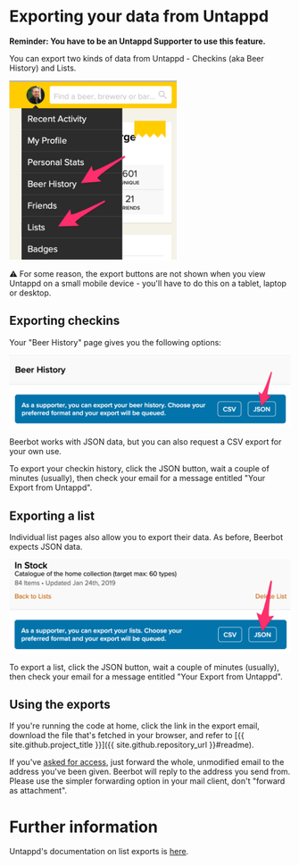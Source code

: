 ---
---

# Exporting your data from Untappd

**Reminder: You have to be an Untappd Supporter to use this feature.**

You can export two kinds of data from Untappd - Checkins (aka Beer History) and Lists. 

<img src="images/untappd-menu.png" width="300" alt="Untappd Profile menu, with Beer History and Lists highlighted">

⚠️ For some reason, the export buttons are not shown when you view Untappd on a small mobile device - you'll have to do 
this on a tablet, laptop or desktop.

## Exporting checkins

Your "Beer History" page gives you the following options:

<img src="images/untappd-history-json.png" width="600" alt="Part of Untappd Checkins page, with JSON export highlighted">

Beerbot works with JSON data, but you can also request a CSV export for your own use.

To export your checkin history, click the JSON button, wait a couple of minutes (usually), then check your email 
for a message entitled "Your Export from Untappd".

## Exporting a list

Individual list pages also allow you to export their data. As before, Beerbot expects JSON data.

<img src="images/untappd-list-json.png" width="600" alt="Part of Untappd List page, with JSON export highlighted">

To export a list, click the JSON button, wait a couple of minutes (usually), then check your email 
for a message entitled "Your Export from Untappd".

## Using the exports

If you're running the code at home, click the link in the export email, download the file that's fetched in your browser, 
and refer to [{{ site.github.project_title }}]({{ site.github.repository_url }}#readme).

If you've [asked for access](INDEX.md#forward-by-email), just forward the whole, unmodified email to the address you've 
been given. Beerbot will reply to the address you send from.  Please use the simpler forwarding option in your mail 
client, don't "forward as attachment".

# Further information

Untappd's documentation on list exports is 
[here](https://help.untappd.com/support/solutions/articles/25000001978-where-can-i-find-the-exportable-data-feature-).
